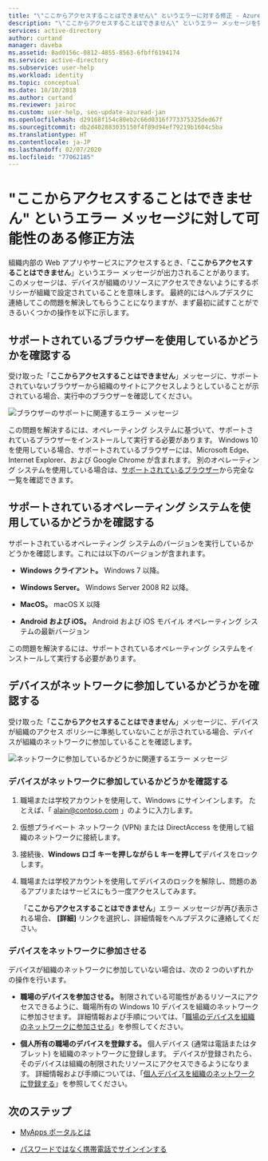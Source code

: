 ```yaml
---
title: "\"ここからアクセスすることはできません\" というエラーに対する修正 - Azure AD"
description: "\"ここからアクセスすることはできません\" というエラー メッセージを受け取る理由に対して可能性のある修正を探します。"
services: active-directory
author: curtand
manager: daveba
ms.assetid: 8ad0156c-0812-4855-8563-6fbff6194174
ms.service: active-directory
ms.subservice: user-help
ms.workload: identity
ms.topic: conceptual
ms.date: 10/10/2018
ms.author: curtand
ms.reviewer: jairoc
ms.custom: user-help, seo-update-azuread-jan
ms.openlocfilehash: d29168f154c80eb2c66d0316f773375325ded67f
ms.sourcegitcommit: db2d402883035150f4f89d94ef79219b1604c5ba
ms.translationtype: HT
ms.contentlocale: ja-JP
ms.lasthandoff: 02/07/2020
ms.locfileid: "77062185"
---
```

# <a name="possible-fixes-for-the-you-cant-get-there-from-here-error-message"></a>"ここからアクセスすることはできません" というエラー メッセージに対して可能性のある修正方法

組織内部の Web アプリやサービスにアクセスするとき、「**ここからアクセスすることはできません**」というエラー メッセージが出力されることがあります。 このメッセージは、デバイスが組織のリソースにアクセスできないようにするポリシーが組織で設定されていることを意味します。 最終的にはヘルプデスクに連絡してこの問題を解決してもらうことになりますが、まず最初に試すことができるいくつかの操作を以下に示します。

## <a name="make-sure-youre-using-a-supported-browser"></a>サポートされているブラウザーを使用しているかどうかを確認する
受け取った「**ここからアクセスすることはできません**」メッセージに、サポートされていないブラウザーから組織のサイトにアクセスしようとしていることが示されている場合、実行中のブラウザーを確認してください。

![ブラウザーのサポートに関連するエラー メッセージ](media/user-help-device-remediation/browser-version.png)

この問題を解決するには、オペレーティング システムに基づいて、サポートされているブラウザーをインストールして実行する必要があります。 Windows 10 を使用している場合、サポートされているブラウザーには、Microsoft Edge、Internet Explorer、および Google Chrome が含まれます。 別のオペレーティング システムを使用している場合は、[サポートされているブラウザー](../conditional-access/technical-reference.md#supported-browsers)から完全な一覧を確認できます。

## <a name="make-sure-youre-using-a-supported-operating-system"></a>サポートされているオペレーティング システムを使用しているかどうかを確認する
サポートされているオペレーティング システムのバージョンを実行しているかどうかを確認します。これには以下のバージョンが含まれます。

- **Windows クライアント。** Windows 7 以降。

- **Windows Server。** Windows Server 2008 R2 以降。

- **MacOS。** macOS X 以降

- **Android および iOS。** Android および iOS モバイル オペレーティング システムの最新バージョン

この問題を解決するには、サポートされているオペレーティング システムをインストールして実行する必要があります。

## <a name="make-sure-your-device-is-joined-to-your-network"></a>デバイスがネットワークに参加しているかどうかを確認する
受け取った「**ここからアクセスすることはできません**」メッセージに、デバイスが組織のアクセス ポリシーに準拠していないことが示されている場合、デバイスが組織のネットワークに参加していることを確認します。

![ネットワークに参加しているかどうかに関連するエラー メッセージ](media/user-help-device-remediation/network-version.png)

### <a name="to-check-whether-your-device-is-joined-to-your-network"></a>デバイスがネットワークに参加しているかどうかを確認する
1. 職場または学校アカウントを使用して、Windows にサインインします。 たとえば、「 alain@contoso.com 」のように入力します。

2. 仮想プライベート ネットワーク (VPN) または DirectAccess を使用して組織のネットワークに接続します。

3. 接続後、**Windows ロゴ キーを押しながら L キーを押して**デバイスをロックします。

4. 職場または学校アカウントを使用してデバイスのロックを解除し、問題のあるアプリまたはサービスにもう一度アクセスしてみます。

    「**ここからアクセスすることはできません**」エラー メッセージが再び表示される場合、 **[詳細]** リンクを選択し、詳細情報をヘルプデスクに連絡してください。

### <a name="to-join-your-device-to-your-network"></a>デバイスをネットワークに参加させる
デバイスが組織のネットワークに参加していない場合は、次の 2 つのいずれかの操作を行います。

- **職場のデバイスを参加させる。** 制限されている可能性があるリソースにアクセスできるように、職場所有の Windows 10 デバイスを組織のネットワークに参加させます。 詳細情報および手順については、「[職場のデバイスを組織のネットワークに参加させる](user-help-join-device-on-network.md)」を参照してください。

- **個人所有の職場のデバイスを登録する。** 個人デバイス (通常は電話またはタブレット) を組織のネットワークに登録します。 デバイスが登録されたら、そのデバイスは組織の制限されたリソースにアクセスできるようになります。 詳細情報および手順については、「[個人デバイスを組織のネットワークに登録する](user-help-register-device-on-network.md)」を参照してください。

## <a name="next-steps"></a>次のステップ
- [MyApps ポータルとは](active-directory-saas-access-panel-introduction.md)

- [パスワードではなく携帯電話でサインインする](user-help-auth-app-sign-in.md)
